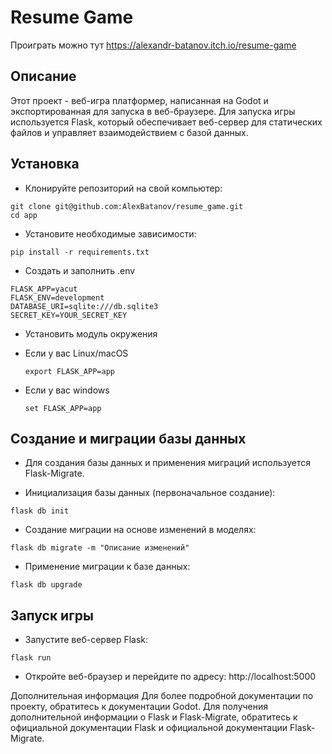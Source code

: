 # Resume Game
Проиграть можно тут https://alexandr-batanov.itch.io/resume-game
## Описание
Этот проект - веб-игра платформер, написанная на Godot и экспортированная для запуска в веб-браузере. Для запуска игры используется Flask, который обеспечивает веб-сервер для статических файлов и управляет взаимодействием с базой данных.

## Установка
 - Клонируйте репозиторий на свой компьютер:

```
git clone git@github.com:AlexBatanov/resume_game.git
cd app
```
 - Установите необходимые зависимости:

```
pip install -r requirements.txt
```
 - Создать и заполнить .env

```
FLASK_APP=yacut
FLASK_ENV=development
DATABASE_URI=sqlite:///db.sqlite3
SECRET_KEY=YOUR_SECRET_KEY
```

 - Установить модуль окружения

* Если у вас Linux/macOS

    ```
    export FLASK_APP=app
    ```

* Если у вас windows

    ```
    set FLASK_APP=app
    ```

## Создание и миграции базы данных
 - Для создания базы данных и применения миграций используется Flask-Migrate.

 - Инициализация базы данных (первоначальное создание):

```
flask db init
```
  - Создание миграции на основе изменений в моделях:

```
flask db migrate -m "Описание изменений"
```

  - Применение миграции к базе данных:

```
flask db upgrade
```

## Запуск игры
 - Запустите веб-сервер Flask:

```
flask run
```
 - Откройте веб-браузер и перейдите по адресу: http://localhost:5000


Дополнительная информация
Для более подробной документации по проекту, обратитесь к документации Godot.
Для получения дополнительной информации о Flask и Flask-Migrate, обратитесь к официальной документации Flask и официальной документации Flask-Migrate.
